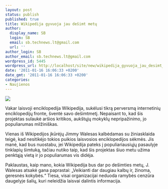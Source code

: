 ```yaml
---
layout: post
status: publish
published: true
title: Wikipedija gyvuoja jau dešimt metų
author:
  display_name: SB
  login: SB
  email: sb.technews.lt@gmail.com
  url: ''
author_login: SB
author_email: sb.technews.lt@gmail.com
wordpress_id: 5445
wordpress_url: http://localhost/site/new/wikipedija_gyvuoja_jau_desimt_metu/
date: '2011-01-16 16:06:33 +0200'
date_gmt: '2011-01-16 16:06:33 +0200'
categories:
- Naujienos
---
```

<div class="imgright"><img src="http://technews.lt/upload/wikipedia-logo.jpg"  /></div>
<p>Vakar laisvoji enciklopedija Wikipedija, sukėlusi tikrą perversmą internetinių enciklopedijų fronte, šventė savo dešimtmetį. Nepaisant to, kad šis projektas sulaukė aršios kritikos, aukštųjų mokyklų nepripažinimo, jo populiarumas milžiniškas.</p>
<p>Vienas iš Wikipedijos įkūrėjų Jimmy Walesas kalbėdamas su žiniasklaida teigė, kad nesitikėjo tokios puikios laisvosios enciklopedijos sėkmės. Jis manė, kad bus nuostabu, jei Wikipedija pateks į populiariausiųjų pasaulyje tinklapių šimtuką, tačiau nutiko taip, kad šis projektas šiuo metu užima penktąją vietą ir jo populiarumas vis didėja.</p>
<p>Paklaustas, kaip mano, kokia Wikipedija bus dar po dešimties metų, J. Walesas atsakė gana paprastai: „Veikianti dar daugiau kalbų ir, žinoma, geresnės kokybės.“ Tiesa, visai organizacijai neduoda ramybės cenzūra daugelyje šalių, kuri neleidžia laisvai dalintis informacija.<br /></p>
